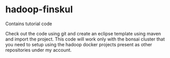 # hadoop-finskul
Contains tutorial code

Check out the code using git and create an eclipse template using maven and import the project. This code will work only with the bonsai cluster that you need to setup using the hadoop docker projects present as other repositories under my account.
